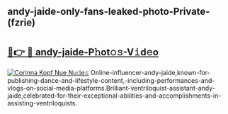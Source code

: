 ## andy-jaide-only-fans​-leaked-photo​-Private-(fzrie)


# <h2><a href="https://mediaupload.pro?title=andy-jaide&ref=git">🔗👉 🔴 andy-jaide-P𝚑ot𝚘𝚜-V𝚒d𝚎o</a></h2>

[![Corinna Kopf Nue Nu𝚍e𝚜](https://i.imgur.com/0qMVB7G.gif)](https://mediaupload.pro?title=andy-jaide&ref=git)
Online-influencer-andy-jaide,known-for-publishing-dance-and-lifestyle-content,-including-performances-and-vlogs-on-social-media-platforms.Brilliant-ventriloquist-assistant-andy-jaide,celebrated-for-their-exceptional-abilities-and-accomplishments-in-assisting-ventriloquists.  